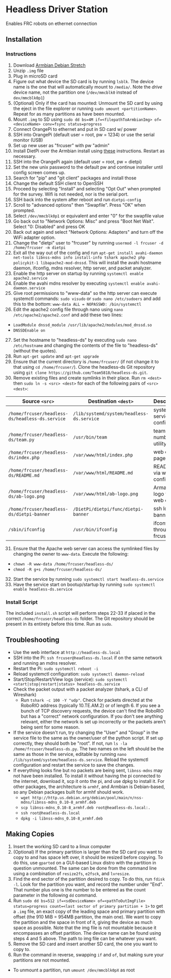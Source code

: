 # Headless Driver Station
Enables FRC robots on ethernet connection

##  Installation
### Instructions
1. Download [Armbian Debian Stretch](https://dl.armbian.com/orangepizero/Debian_stretch_next.7z)
2. Unzip `.img` file
3. Plug in microSD card
4. Figure out what device the SD card is by running `lsblk`. The device name is the one that will automatically mount to `/media/`. Note the *drive* device name, not the partition one (`/dev/mmcblk0` instead of `dev/mmcblk0p1`)
5. (Optional) Only if the card has mounted: Unmount the SD card by using the eject in the file explorer or running `sudo umount <partitionName>`. Repeat for as many partitions as have been mounted.
6. Mount `.img` to SD using `sudo dd bs=4M if=<filepathToArmbianImg> of=<deviceName> conv=fsync status=progress`
7. Connect OrangePi to ethernet and put in SD card w/ power
8. SSH into OrangePi (default user = root, pw = 1234) or use the serial monitor (USB)
9. Set up new user as "frcuser" with pw "admin"
10. Install DietPi over the Armbian install using [these](https://github.com/MichaIng/DietPi/issues/1285#issue-280771944) instructions. Restart as necessary.
11. SSH into the OrangePi again (default user = root, pw = dietpi)
12. Set the new unix password to the default pw and continue installer until config screen comes up.
13. Search for "pip" and "git client" packages and install those
14. Change the default SSH client to OpenSSH
15. Proceed by selecting "Install" and selecting "Opt Out" when prompted for the survey. Wifi is not needed, nor is the serial port.
16. SSH back into the system after reboot and run `dietpi-config`
17. Scroll to "advanced options" then "Swapfile". Press "OK" when prompted.
18. Select `/dev/mmcblk0p1` or equivalent and enter "0" for the swapfile value
19. Go back out to "Network Options: Misc" and press "Boot Net Wait". Select "0: Disabled" and press OK
20. Back out again and select "Network Options: Adapters" and turn off the WiFi adapter option.
21. Change the "dietpi" user to "frcuser" by running `usermod -l frcuser -d /home/frcuser -m dietpi`
22. Exit all the way out of the config and run `apt-get install avahi-daemon net-tools libnss-mdns info install-info tshark apache2 php policykit-1 libapache2-mod-dnssd`. This will install the avahi hostname daemon, ifconfig, mdns resolver, http server, and packet analyzer.
23. Enable the http server on startup by running `systemctl enable apache2.service`
24. Enable the avahi mdns resolver by executing `systemctl enable avahi-daemon.service`
25. Give root permissions to "www-data" so the http server can execute systemctl commands: `sudo visudo` or `sudo nano /etc/sudoers` and add this to the bottom: `www-data ALL = NOPASSWD: /bin/systemctl`
26. Edit the apache2 config file through nano using `nano /etc/apache2/apache2.conf` and add these two lines:
  * `LoadModule dnssd_module /usr/lib/apache2/modules/mod_dnssd.so`
  * `DNSSDEnable on`
27. Set the hostname to "headless-ds" by executing `sudo nano /etc/hostname` and changing the contents of the file to "headless-ds" (without the quotes).
28. Run `apt-get update` and `apt-get upgrade`
29. Ensure that the current directory is `/home/frcuser/` (if not change it to that using `cd /home/frcuser/`). Clone the headless-ds Git repository using `git clone https://github.com/Team5818/headless-ds.git`.
30. Remove existing files and create symlinks in their place. Run `rm <dest>` then `sudo ln -s <src> <dest>` for each of the following pairs of `<src>` `<dest>`:

  | Source `<src>` | Destination `<dest>` | Description |
  |----------------|----------------------|-------------|
  |`/home/frcuser/headless-ds/headless-ds.service` | `/lib/systemd/system/headless-ds.service` | systemctl service config |
  |`/home/frcuser/headless-ds/team.py` | `/usr/bin/team` | team number utility |
  |`/home/frcuser/headless-ds/index.php` | `/var/www/html/index.php` | web config page |
  |`/home/frcuser/headless-ds/README.md` | `/var/www/html/README.md` | README via web config |
  |`/home/frcuser/headless-ds/ab-logo.png` | `/var/www/html/ab-logo.png` | Armabot logo via web config |
  |`/home/frcuser/headless-ds/dietpi-banner` | `/DietPi/dietpi/func/dietpi-banner` | ssh login banner |
  |`/sbin/ifconfig` | `/usr/bin/ifconfig` | ifconfig through frcuser |
31. Ensure that the Apache web server can access the symlinked files by changing the owner to `www-data`. Execute the following:
  * `chown -R www-data /home/frcuser/headless-ds/`
  * `chmod -R g+s /home/frcuser/headless-ds/`
32. Start the service by running `sudo systemctl start headless-ds.service`
33. Have the service start on bootup/startup by running `sudo systemctl enable headless-ds.service`

### Install Script
The included `install.sh` script will perform steps 22-33 if placed in the correct `/home/frcuser/headless-ds` folder. The Git repository should be present in its entirety before this time. Run as `sudo`.

## Troubleshooting
* Use the web interface at `http://headless-ds.local`
* SSH into the Pi: `ssh frcuser@headless-ds.local` if on the same network and running an mdns resolver.
* Restart the Pi: `sudo systemctl reboot -i`
* Reload systemctl configuration: `sudo systemctl daemon-reload`
* Start/Stop/Restart/View logs (service): `sudo systemctl <start|stop|restart|status> headless-ds.service`
* Check the packet output with a packet analyzer (tshark, a CLI of Wireshark)
  * Run `tshark -c 100 -Y "udp"`. Check for packets directed at the RoboRIO address (typically 10.TE.AM.2) or of length 6. If you see a bunch of TCP discovery requests, the device can't find the RoboRIO but has a "correct" network configuration. If you don't see anything relevant, either the network is set up incorrectly or the packets aren't being sent for some reason.
* If the service doesn't run, try changing the "User" and "Group" in the service file to the same as the owner/user of the python script. If set up correctly, they should both be "root". If not, run `ls -la /home/frcuser/headless-ds.py`. The two names on the left should be the same as those in the service, editable by running `nano /lib/systemd/system/headless-ds.service`. Reload the systemctl configuration and restart the service to save the changes.
* If everything looks fine but no packets are being sent, `libnss-mdns` may not have been installed. To install it without having the pi connected to the internet, download it, scp it onto the pi, and use dpkg to install it. For other packages, the architecture is `armhf`, and Armbian is Debian-based, so any Debian packages built for armhf should work.
  * `wget http://http.us.debian.org/debian/pool/main/n/nss-mdns/libnss-mdns_0.10-8_armhf.deb`
  * `scp libnss-mdns_0.10-8_armhf.deb root@headless-ds.local:.`
  * `ssh root@headless-ds.local`
  * `dpkg -i libnss-mdns_0.10-8_armhf.deb`

## Making Copies
1. Insert the working SD card to a linux computer
2. (Optional) If the primary partition is larger than the SD card you want to copy to and has space left over, it should be resized before copying. To do this, use `gparted` on a GUI-based Linux distro with the partition in question unmounted. The same can be done from the command line using a combination of `resize2fs`, `e2fsck`, and `lvresize`.
3. Find the end sector of the partition desired to copy. To do this, run `fdisk -l`. Look for the partition you want, and record the number under "End". That number plus one is the number to be entered as the count parameter in the following `dd` command.
4. Run `sudo dd bs=512 if=<sdDeviceName> of=<pathToOutImgFile> status=progress count=<last sector of primary partition + 1>` to get a `.img` file, an exact copy of the leading space and primary partition with offset (the 910 MiB = 954MB partition, the main one). We want to copy the partition and the space in front of it, giving the device as much space as possible. Note that the img file is not mountable because it encompasses an offset partition. The device name can be found using steps 4 and 5 above. The path to img file can be whatever you want.
5. Remove the SD card and insert another SD card, the one you want to copy to.
6. Run the command in reverse, swapping `if` and `of`, but making sure your partitions are not mounted.
  * To unmount a partition, run `umount /dev/mmcblk0pX` as root
